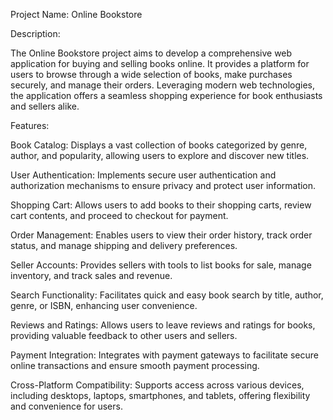 
Project Name: Online Bookstore

Description:

The Online Bookstore project aims to develop a comprehensive web application for buying and selling books online. It provides a platform for users to browse through a wide selection of books, make purchases securely, and manage their orders. Leveraging modern web technologies, the application offers a seamless shopping experience for book enthusiasts and sellers alike.

Features:

Book Catalog: Displays a vast collection of books categorized by genre, author, and popularity, allowing users to explore and discover new titles.

User Authentication: Implements secure user authentication and authorization mechanisms to ensure privacy and protect user information.

Shopping Cart: Allows users to add books to their shopping carts, review cart contents, and proceed to checkout for payment.

Order Management: Enables users to view their order history, track order status, and manage shipping and delivery preferences.

Seller Accounts: Provides sellers with tools to list books for sale, manage inventory, and track sales and revenue.

Search Functionality: Facilitates quick and easy book search by title, author, genre, or ISBN, enhancing user convenience.

Reviews and Ratings: Allows users to leave reviews and ratings for books, providing valuable feedback to other users and sellers.

Payment Integration: Integrates with payment gateways to facilitate secure online transactions and ensure smooth payment processing.

Cross-Platform Compatibility: Supports access across various devices, including desktops, laptops, smartphones, and tablets, offering flexibility and convenience for users.